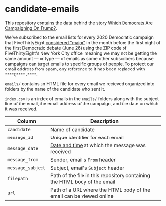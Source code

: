 # candidate-emails

This repository contains the data behind the story [Which Democrats Are Campaigning On Trump?](https://fivethirtyeight.com/features/which-democrats-are-campaigning-on-trump).

We've subscribed to the email lists for every 2020 Democratic campaign that FiveThirtyEight [considered "major"](https://fivethirtyeight.com/features/heres-how-were-defining-a-major-presidential-candidate/) in the month before the first night of the first Democratic debate (June 26) using the ZIP code of FiveThirtyEight's New York City office, meaning we may not be getting the same amount — or type — of emails as some other subscribers because campaigns can target emails to specific groups of people. To protect our email address from spam, any reference to it has been replaced with `****@****.****`.

`emails/` contains an HTML file for every email we recieved organized into folders by the name of the candidate who sent it.

`index.csv` is an index of emails in the `emails/` folders along with the subject line of the email, the email address of the campaign, and the date on which it was received.

Column | Description
-------|---------------
`candidate` | Name of candidate
`message_id` | Unique identifier for each email
`message_date` | [Date and time](https://developers.google.com/gmail/api/v1/reference/users/messages#internalDate) at which the message was received
`message_from` | Sender, email's `From` header
`message_subject` | Subject, email's `Subject` header
`filepath` | Path of the file in this repository containing the HTML body of the email
`url` | Path of a URL where the HTML body of the email can be viewed online
